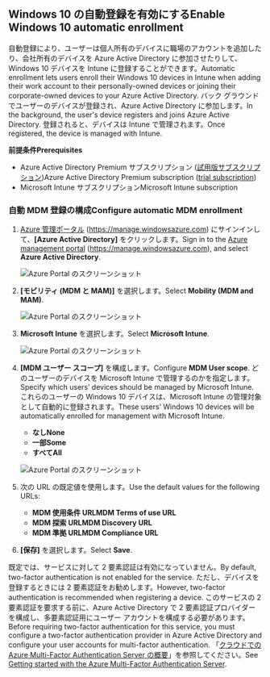 ## <a name="enable-windows-10-automatic-enrollment"></a><span data-ttu-id="308cc-101">Windows 10 の自動登録を有効にする</span><span class="sxs-lookup"><span data-stu-id="308cc-101">Enable Windows 10 automatic enrollment</span></span>

<span data-ttu-id="308cc-102">自動登録により、ユーザーは個人所有のデバイスに職場のアカウントを追加したり、会社所有のデバイスを Azure Active Directory に参加させたりして、Windows 10 デバイスを Intune に登録することができます。</span><span class="sxs-lookup"><span data-stu-id="308cc-102">Automatic enrollment lets users enroll their Windows 10 devices in Intune when adding their work account to their personally-owned devices or joining their corporate-owned devices to your Azure Active Directory.</span></span> <span data-ttu-id="308cc-103">バック グラウンドでユーザーのデバイスが登録され、Azure Active Directory に参加します。</span><span class="sxs-lookup"><span data-stu-id="308cc-103">In the background, the user's device registers and joins Azure Active Directory.</span></span> <span data-ttu-id="308cc-104">登録されると、デバイスは Intune で管理されます。</span><span class="sxs-lookup"><span data-stu-id="308cc-104">Once registered, the device is managed with Intune.</span></span>

<span data-ttu-id="308cc-105">**前提条件**</span><span class="sxs-lookup"><span data-stu-id="308cc-105">**Prerequisites**</span></span>
- <span data-ttu-id="308cc-106">Azure Active Directory Premium サブスクリプション ([試用版サブスクリプション](http://go.microsoft.com/fwlink/?LinkID=816845))</span><span class="sxs-lookup"><span data-stu-id="308cc-106">Azure Active Directory Premium subscription ([trial subscription](http://go.microsoft.com/fwlink/?LinkID=816845))</span></span>
- <span data-ttu-id="308cc-107">Microsoft Intune サブスクリプション</span><span class="sxs-lookup"><span data-stu-id="308cc-107">Microsoft Intune subscription</span></span>


### <a name="configure-automatic-mdm-enrollment"></a><span data-ttu-id="308cc-108">自動 MDM 登録の構成</span><span class="sxs-lookup"><span data-stu-id="308cc-108">Configure automatic MDM enrollment</span></span>

1. <span data-ttu-id="308cc-109">[Azure 管理ポータル](https://portal.azure.com) (https://manage.windowsazure.com) にサインインして、**[Azure Active Directory]** をクリックします。</span><span class="sxs-lookup"><span data-stu-id="308cc-109">Sign in to the [Azure management portal](https://portal.azure.com) (https://manage.windowsazure.com), and select **Azure Active Directory**.</span></span>

   ![Azure Portal のスクリーンショット](../media/auto-enroll-azure-main.png)

2. <span data-ttu-id="308cc-111">**[モビリティ (MDM と MAM)]** を選択します。</span><span class="sxs-lookup"><span data-stu-id="308cc-111">Select **Mobility (MDM and MAM)**.</span></span>

   ![Azure Portal のスクリーンショット](../media/auto-enroll-mdm.png)

3. <span data-ttu-id="308cc-113">**Microsoft Intune** を選択します。</span><span class="sxs-lookup"><span data-stu-id="308cc-113">Select **Microsoft Intune**.</span></span>

   ![Azure Portal のスクリーンショット](../media/auto-enroll-intune.png)

4. <span data-ttu-id="308cc-115">**[MDM ユーザー スコープ]** を構成します。</span><span class="sxs-lookup"><span data-stu-id="308cc-115">Configure **MDM User scope**.</span></span> <span data-ttu-id="308cc-116">どのユーザーのデバイスを Microsoft Intune で管理するのかを指定します。</span><span class="sxs-lookup"><span data-stu-id="308cc-116">Specify which users’ devices should be managed by Microsoft Intune.</span></span> <span data-ttu-id="308cc-117">これらのユーザーの Windows 10 デバイスは、Microsoft Intune の管理対象として自動的に登録されます。</span><span class="sxs-lookup"><span data-stu-id="308cc-117">These users’ Windows 10 devices will be automatically enrolled for management with Microsoft Intune.</span></span>

   - <span data-ttu-id="308cc-118">**なし**</span><span class="sxs-lookup"><span data-stu-id="308cc-118">**None**</span></span>
   - <span data-ttu-id="308cc-119">**一部**</span><span class="sxs-lookup"><span data-stu-id="308cc-119">**Some**</span></span>
   - <span data-ttu-id="308cc-120">**すべて**</span><span class="sxs-lookup"><span data-stu-id="308cc-120">**All**</span></span>

   ![Azure Portal のスクリーンショット](../media/auto-enroll-scope.png)

5. <span data-ttu-id="308cc-122">次の URL の既定値を使用します。</span><span class="sxs-lookup"><span data-stu-id="308cc-122">Use the default values for the following URLs:</span></span>
   - <span data-ttu-id="308cc-123">**MDM 使用条件 URL**</span><span class="sxs-lookup"><span data-stu-id="308cc-123">**MDM Terms of use URL**</span></span>
   - <span data-ttu-id="308cc-124">**MDM 探索 URL**</span><span class="sxs-lookup"><span data-stu-id="308cc-124">**MDM Discovery URL**</span></span>
   - <span data-ttu-id="308cc-125">**MDM 準拠 URL**</span><span class="sxs-lookup"><span data-stu-id="308cc-125">**MDM Compliance URL**</span></span>

6. <span data-ttu-id="308cc-126">**[保存]** を選択します。</span><span class="sxs-lookup"><span data-stu-id="308cc-126">Select **Save**.</span></span>

<span data-ttu-id="308cc-127">既定では、サービスに対して 2 要素認証は有効になっていません。</span><span class="sxs-lookup"><span data-stu-id="308cc-127">By default, two-factor authentication is not enabled for the service.</span></span> <span data-ttu-id="308cc-128">ただし、デバイスを登録するときには 2 要素認証をお勧めします。</span><span class="sxs-lookup"><span data-stu-id="308cc-128">However, two-factor authentication is recommended when registering a device.</span></span> <span data-ttu-id="308cc-129">このサービスの 2 要素認証を要求する前に、Azure Active Directory で 2 要素認証プロバイダーを構成し、多要素認証用にユーザー アカウントを構成する必要があります。</span><span class="sxs-lookup"><span data-stu-id="308cc-129">Before requiring two-factor authentication for this service, you must configure a two-factor authentication provider in Azure Active Directory and configure your user accounts for multi-factor authentication.</span></span> <span data-ttu-id="308cc-130">「[クラウドでの Azure Multi-Factor Authentication Server の概要](https://docs.microsoft.com/azure/multi-factor-authentication/multi-factor-authentication-get-started-cloud)」を参照してください。</span><span class="sxs-lookup"><span data-stu-id="308cc-130">See [Getting started with the Azure Multi-Factor Authentication Server](https://docs.microsoft.com/azure/multi-factor-authentication/multi-factor-authentication-get-started-cloud).</span></span>
